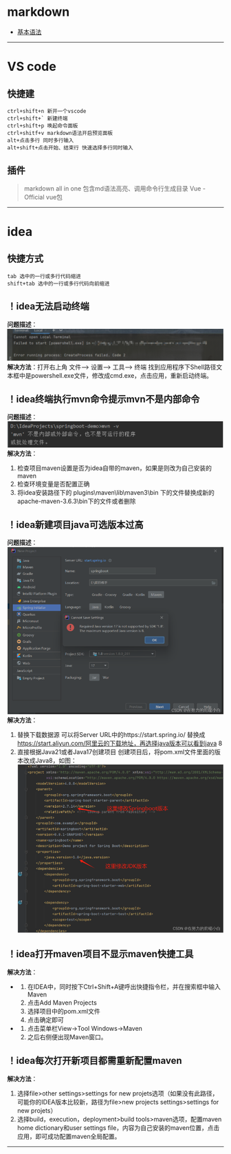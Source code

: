 # markdown
* [基本语法](https://markdown.com.cn/basic-syntax/)
***
# VS code
## 快捷建
```
ctrl+shift+n 新开一个vscode
ctrl+shift+` 新建终端
ctrl+shift+p 唤起命令面板
ctrl+shitf+v markdown语法开启预览面板
alt+点击多行 同时多行输入 
alt+shift+点击开始、结束行 快速选择多行同时输入
```
## 插件
> markdown all in one 包含md语法高亮、调用命令行生成目录
> Vue - Official vue包
***
# idea
## 快捷方式
```
tab 选中的一行或多行代码缩进
shift+tab 选中的一行或多行代码向前缩进
```
## ！idea无法启动终端
**问题描述**：
![问题报错](Image/idea启动终端问题1.png)
**解决方法**：打开右上角 文件–> 设置–> 工具–> 终端 找到应用程序下Shell路径文本框中是powershell.exe文件，修改成cmd.exe，点击应用，重新启动终端。
## ！idea终端执行mvn命令提示mvn不是内部命令
**问题描述**：
![问题报错](Image/mvn无法执行问题1.png)
**解决方法**：
1. 检查项目maven设置是否为idea自带的maven，如果是则改为自己安装的maven
2. 检查环境变量是否配置正确
3. 将idea安装路径下的 plugins\maven\lib\maven3\bin 下的文件替换成新的apache-maven-3.6.3\bin下的文件或者删除
## ！idea新建项目java可选版本过高
**问题描述**：
![问题报错](Image/idea创建项目问题1.png)
**解决方法**：
1. 替换下载数据源
可以将Server URL中的https://start.spring.io/ 替换成 https://start.aliyun.com/阿里云的下载地址，再选择java版本可以看到java 8
2. 直接根据Java21或者Java17创建项目
创建项目后，将pom.xml文件里面的版本改成Java8，如图：
![解决方法](Image/idea创建项目解决问题1.png)
## ！idea打开maven项目不显示maven快捷工具
**解决方法**：
* 1. 在IDEA中，同时按下Ctrl+Shift+A键呼出快捷指令栏，并在搜索框中输入Maven
  2. 点击Add Maven Projects
  3. 选择项目中的pom.xml文件
  4. 点击确定即可
* 1. 点击菜单栏View→Tool Windows→Maven
  2. 之后右侧便出现Maven窗口。
## ！idea每次打开新项目都需重新配置maven
**解决方法**：
1. 选择file>other settings>settings for new projets选项（如果没有此路径，可能你的IDEA版本比较新，路径为file>new projects settings>settings for new projets）
2. 选择build，execution，deployment>build tools>maven选项，配置maven home dictionary和user settings file，内容为自己安装的maven位置，点击应用，即可成功配置maven全局配置。
***